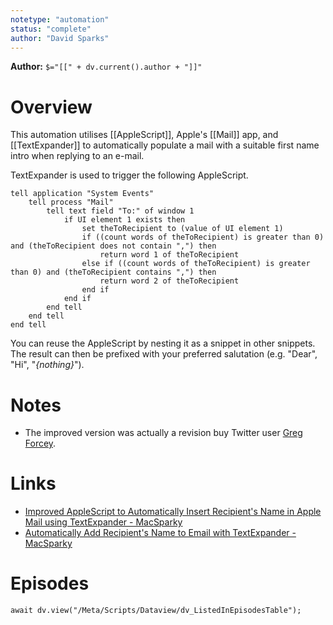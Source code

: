 ```yaml
---
notetype: "automation"
status: "complete"
author: "David Sparks"
---
```


**Author:** `$="[[" + dv.current().author + "]]"`

# Overview
This automation utilises [[AppleScript]], Apple's [[Mail]] app, and [[TextExpander]] to automatically populate a mail with a suitable first name intro when replying to an e-mail.

TextExpander is used to trigger the following AppleScript.

```applescript
tell application "System Events"
    tell process "Mail"
        tell text field "To:" of window 1
            if UI element 1 exists then
                set theToRecipient to (value of UI element 1)
                if ((count words of theToRecipient) is greater than 0) and (theToRecipient does not contain ",") then
                    return word 1 of theToRecipient
                else if ((count words of theToRecipient) is greater than 0) and (theToRecipient contains ",") then
                    return word 2 of theToRecipient
                end if
            end if
        end tell
    end tell
end tell
```

You can reuse the AppleScript by nesting it as a snippet in other snippets. The result can then be prefixed with your preferred salutation (e.g. "Dear", "Hi", "*{nothing}*").

# Notes
- The improved version was actually a revision buy Twitter user [Greg Forcey](https://twitter.com/GregForcey).

# Links
- [Improved AppleScript to Automatically Insert Recipient's Name in Apple Mail using TextExpander - MacSparky](https://www.macsparky.com/blog/2019/02/2019-2-improved-applescript-to-automatically-insert-recipients-name-in-apple-mail-using-textexpander/)
- [Automatically Add Recipient's Name to Email with TextExpander - MacSparky](https://www.macsparky.com/blog/2015/6/automatically-add-recipients-name-to-email-with-textexapnder)

# Episodes
```dataviewjs
await dv.view("/Meta/Scripts/Dataview/dv_ListedInEpisodesTable");
```
